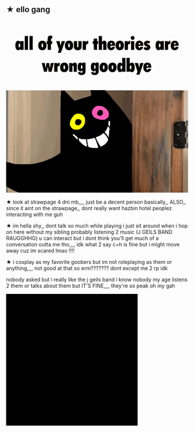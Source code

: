 ## ★ ello gang
<img src="https://github.com/ILikeBanana2/ILikeBanana2/blob/main/deltarune-utdr.gif?raw=true" alt="deltarune-utdr.gif"/>


★ look at strawpage 4 dni mb,,,, just be a decent person basically,,
ALSO,, since it aint on the strawpage,, dont really want hazbin hotel peoplez interacting with me guh

★ im hella shy,, dont talk so much while playing i just sit around when i hop on here without my sibling probably listening 2 music (J GEILS BAND RAUGGHHG)
u can interact but i dont think you'll get much of a conversation outta me tho,,,, idk what 2 say
c+h is fine but i might move away cuz im scared lmao !!!!

★ i cosplay as my favorite goobers but im not roleplaying as them or anything,,,, not good at that so erm??????? dont except me 2 rp idk

nobody asked but i really like the j geils band i know nobody my age listens 2 them or talks about them but IT'S FINE,,,, they're so peak oh my gah

<img src="https://github.com/ILikeBanana2/ILikeBanana2/blob/main/real.gif?raw=true" alt="real.gif"/>

<!--
**ILikeBanana2/ILikeBanana2** is a ✨ _special_ ✨ repository because its `README.md` (this file) appears on your GitHub profile.

Here are some ideas to get you started:

- 🔭 I’m currently working on ...
- 🌱 I’m currently learning ...
- 👯 I’m looking to collaborate on ...
- 🤔 I’m looking for help with ...
- 💬 Ask me about ...
- 📫 How to reach me: ...
- 😄 Pronouns: ...
- ⚡ Fun fact: ...
-->
